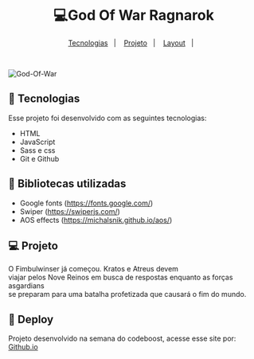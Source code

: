 <h1 align="center">💻God Of War Ragnarok </h1>
<p align="center">
  <a href="#-tecnologias">Tecnologias</a>&nbsp;&nbsp;&nbsp;|&nbsp;&nbsp;&nbsp;
  <a href="#-projeto">Projeto</a>&nbsp;&nbsp;&nbsp;|&nbsp;&nbsp;&nbsp;
  <a href="#-layout">Layout</a>&nbsp;&nbsp;&nbsp;|&nbsp;&nbsp;&nbsp;
</p>

<br>

![God-Of-War](https://user-images.githubusercontent.com/102835801/203819935-829980f3-6661-4460-9cdc-7208bbe9b0b8.png)

## 🚀 Tecnologias

Esse projeto foi desenvolvido com as seguintes tecnologias:

- HTML
- JavaScript
- Sass e css
- Git e Github

## 📍 Bibliotecas utilizadas

- Google fonts (https://fonts.google.com/)
- Swiper (https://swiperjs.com/)
- AOS effects (https://michalsnik.github.io/aos/)

## 💻 Projeto

O Fimbulwinser já começou. Kratos e Atreus devem </br>
viajar pelos Nove Reinos em busca de respostas enquanto as forças asgardians </br>
se preparam para uma batalha profetizada que causará o fim do mundo. </br>

## 🔖 Deploy

Projeto desenvolvido na semana do codeboost, acesse esse site por: [Github.io](https://lukreis.github.io/God-of-War/)
